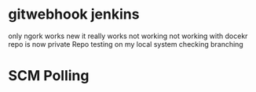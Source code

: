 # gitwebhook jenkins
only ngork works
new
it really works
not working
not working with docekr
repo is now private Repo
testing on my local system
checking branching 

# SCM Polling
